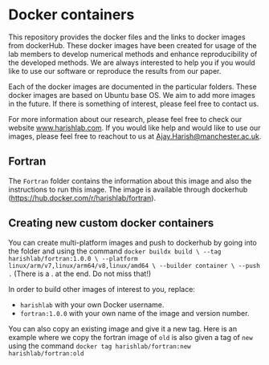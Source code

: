 # Docker containers
This repository provides the docker files and the links to docker images from dockerHub. These docker images have been created for usage of the lab members to develop numerical methods and enhance reproducibility of the developed methods. We are always interested to help you if you would like to use our software or reproduce the results from our paper. 

Each of the docker images are documented in the particular folders. These docker images are based on Ubuntu base OS. We aim to add more images in the future. If there is something of interest, please feel free to contact us. 

For more information about our research, please feel free to check our website www.harishlab.com. If you would like help and would like to use our images, please feel free to reachout to us at Ajay.Harish@manchester.ac.uk.

## Fortran
The `Fortran` folder contains the information about this image and also the instructions to run this image. The image is available through dockerhub (https://hub.docker.com/r/harishlab/fortran).

## Creating new custom docker containers
You can create multi-platform images and push to dockerhub by going into the folder and using the command
`docker buildx build \
 --tag harishlab/fortran:1.0.0 \
 --platform linux/arm/v7,linux/arm64/v8,linux/amd64 \
 --builder container \
 --push .` (There is a . at the end. Do not miss that!)

In order to build other images of interest to you, replace:
- `harishlab` with your own Docker username.
- `fortran:1.0.0` with your own name of the image and version number.

You can also copy an existing image and give it a new tag. Here is an example where we copy the fortran image of `old` is also given a tag of `new` using the command
`docker tag harishlab/fortran:new harishlab/fortran:old`